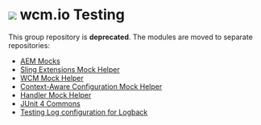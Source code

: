 <img src="https://wcm.io/images/favicon-16@2x.png"/> wcm.io Testing
======

This group repository is **deprecated**. The modules are moved to separate repositories:

* [AEM Mocks](https://github.com/wcm-io/io.wcm.testing.aem-mock)
* [Sling Extensions Mock Helper](https://github.com/wcm-io/io.wcm.testing.wcm-io-mock.sling)
* [WCM Mock Helper](https://github.com/wcm-io/io.wcm.testing.wcm-io-mock.wcm)
* [Context-Aware Configuration Mock Helper](https://github.com/wcm-io/io.wcm.testing.wcm-io-mock.caconfig)
* [Handler Mock Helper](https://github.com/wcm-io/io.wcm.testing.wcm-io-mock.handler)
* [JUnit 4 Commons](https://github.com/wcm-io/io.wcm.testing.junit-commons)
* [Testing Log configuration for Logback](https://github.com/wcm-io/io.wcm.testing.logging.logback)
